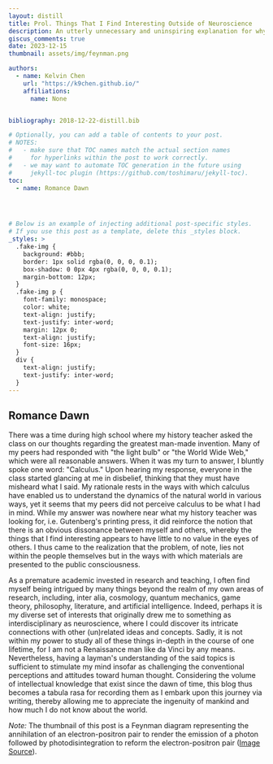 ```yaml
---
layout: distill
title: Prol. Things That I Find Interesting Outside of Neuroscience
description: An utterly unnecessary and uninspiring explanation for why this blog exist
giscus_comments: true
date: 2023-12-15
thumbnail: assets/img/feynman.png

authors:
  - name: Kelvin Chen
    url: "https://k9chen.github.io/"
    affiliations:
      name: None


bibliography: 2018-12-22-distill.bib

# Optionally, you can add a table of contents to your post.
# NOTES:
#   - make sure that TOC names match the actual section names
#     for hyperlinks within the post to work correctly.
#   - we may want to automate TOC generation in the future using
#     jekyll-toc plugin (https://github.com/toshimaru/jekyll-toc).
toc:
  - name: Romance Dawn




# Below is an example of injecting additional post-specific styles.
# If you use this post as a template, delete this _styles block.
_styles: >
  .fake-img {
    background: #bbb;
    border: 1px solid rgba(0, 0, 0, 0.1);
    box-shadow: 0 0px 4px rgba(0, 0, 0, 0.1);
    margin-bottom: 12px;
  }
  .fake-img p {
    font-family: monospace;
    color: white;
    text-align: justify;
    text-justify: inter-word;
    margin: 12px 0;
    text-align: justify;
    font-size: 16px;
  }
  div {
    text-align: justify;
    text-justify: inter-word;
  }
---
```

## Romance Dawn

There was a time during high school where my history teacher asked the class on our thoughts regarding the greatest man-made invention. Many of my peers had responded with "the light bulb" or "the World Wide Web," which were all reasonable answers. When it was my turn to answer, I bluntly spoke one word: "Calculus." Upon hearing my response, everyone in the class started glancing at me in disbelief, thinking that they must have misheard what I said. My rationale rests in the ways with which calculus have enabled us to understand the dynamics of the natural world in various ways, yet it seems that my peers did not perceive calculus to be what I had in mind. While my answer was nowhere near what my history teacher was looking for, i.e. Gutenberg's printing press, it did reinforce the notion that there is an obvious dissonance between myself and others, whereby the things that I find interesting appears to have little to no value in the eyes of others. I thus came to the realization that the problem, of note, lies not within the people themselves but in the ways with which materials are presented to the public consciousness.

As a premature academic invested in research and teaching, I often find myself being intrigued by many things beyond the realm of my own areas of research, including, inter alia, cosmology, quantum mechanics, game theory, philosophy, literature, and artificial intelligence. Indeed, perhaps it is my diverse set of interests that originally drew me to something as interdisciplinary as neuroscience, where I could discover its intricate connections with other (un)related ideas and concepts. Sadly, it is not within my power to study all of these things in-depth in the course of one lifetime, for I am not a Renaissance man like da Vinci by any means. Nevertheless, having a layman's understanding of the said topics is sufficient to stimulate my mind insofar as challenging the conventional perceptions and attitudes toward human thought. Considering the volume of intellectual knowledge that exist since the dawn of time, this blog thus becomes a tabula rasa for recording them as I embark upon this journey via writing, thereby allowing me to appreciate the ingenuity of mankind and how much I do not know about the world.   

*Note:* The thumbnail of this post is a Feynman diagram representing the annihilation of an electron-positron pair to render the emission of a photon followed by photodisintegration to reform the electron-positron pair ([Image Source](https://arxiv.org/pdf/1107.0434)).
